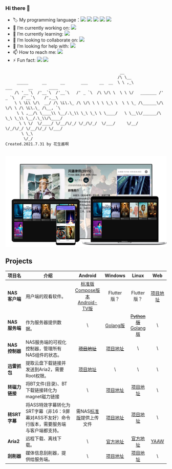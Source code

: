 ### Hi there 👋

- 🏷️ My programming language：<img src="https://img.shields.io/badge/-Golang-brightgreen"/> <img src="https://img.shields.io/badge/-Kotlin-brightgreen"/> <img src="https://img.shields.io/badge/-Python-brightgreen"/> <img src="https://img.shields.io/badge/-Java-brightgreen"/> <img src="https://img.shields.io/badge/-HTML—CSS—Javascript-brightgreen"/>
- 🔭 I’m currently working on: <img src="https://img.shields.io/badge/-AndroidDevelopment-brightgreen"/>
- 🌱 I’m currently learning: <img src="https://img.shields.io/badge/-Golang-brightgreen"/>
- 👯 I’m looking to collaborate on: <img src="https://img.shields.io/badge/-AndroidDevelopment-brightgreen"/>
- 🤔 I’m looking for help with: <img src="https://img.shields.io/badge/-IOS-brightgreen"/>
- 📫 How to reach me: <img src="https://img.shields.io/badge/-panrunqiu@outlook.com-brightgreen"/>
- ⚡ Fun fact: <img src="https://img.shields.io/badge/-NAS-brightgreen"/> <img src="https://img.shields.io/badge/-HomeMedia-brightgreen"/>


```
                                                  __                                          
                                                 /\ \__                                       
     _____      __      __       ___     __  __  \ \ ,_\             ___       __       ____  
    /\ '__`\  /'__`\  /'__`\   /' _ `\  /\ \/\ \  \ \ \/   _______ /' _ `\   /'__`\    /',__\ 
    \ \ \L\ \/\  __/ /\ \L\.\_ /\ \/\ \ \ \ \_\ \  \ \ \_ /\______\/\ \/\ \ /\ \L\.\_ /\__, `\
     \ \ ,__/\ \____\\ \__/.\_\\ \_\ \_\ \ \____/   \ \__\\/______/\ \_\ \_\\ \__/.\_\\/\____/
      \ \ \/  \/____/ \/__/\/_/ \/_/\/_/  \/___/     \/__/          \/_/\/_/ \/__/\/_/ \/___/ 
       \ \_\                                                                                  
        \/_/                                                       Created.2021.7.31 by 花生酱啊
       
```

![cover](nas.png)

## Projects

| 项目名         | 介绍                                                         |                           Android                            |                           Windows                            |                            Linux                            |                             Web                             |
| -------------- | ------------------------------------------------------------ | :----------------------------------------------------------: | :----------------------------------------------------------: | :---------------------------------------------------------: | :---------------------------------------------------------: |
| **NAS客户端**  | 用户端的观看软件。                                           | [标准版](https://github.com/PPeanutButter/MediaClientAndroid)</br>[Compose版本](https://github.com/PPeanutButter/MediaClientAndroidCompose)</br>[Android-TV版](https://github.com/PPeanutButter/MediaClientAndroidTV) |                         Flutter版？                          |                         Flutter版？                         | [项目地址](https://github.com/PPeanutButter/MediaClientWeb) |
| **NAS服务端**  | 作为服务器提供数据。                                         |                              \                               | [Golang版](https://github.com/PPeanutButter/MediaServerGo) | [~~Python版~~](https://github.com/PPeanutButter/MediaServer)</br>[Golang版](https://github.com/PPeanutButter/MediaServerGo)  |                              \                              |
| **NAS控制器**  | NAS服务端的可视化控制器，管理所有NAS组件的状态。             | [~~项目地址~~](https://github.com/PPeanutButter/NASControllerAndroid) | [项目地址](https://github.com/PPeanutButter/NASControllerDesktop) |                              \                              |                              \                              |
| **迅雷抓包**   | 提取云盘下载链接并发送到Aria2，需要Root权限。                | [项目地址](https://github.com/PPeanutButter/MediaPluginXunlei) |                              \                               |                              \                              |                              \                              |
| **转磁力链接** | 将BT文件(目录)、BT下载链接转化为magnet磁力链接               |                              \                               |    [项目地址](https://github.com/PPeanutButter/bt2magnet)    |   [项目地址](https://github.com/PPeanutButter/bt2magnet)    |                              \                              |
| **转SRT字幕**  | 将ASS特效字幕转化为SRT字幕（非16：9屏幕对ASS不友好）命令行版本，需要服务端与客户端都支持。 | 需NAS[标准版](https://github.com/PPeanutButter/MediaClientAndroid)提供上传文件 | [项目地址](https://github.com/PPeanutButter/MediaPluginA2S)  | [项目地址](https://github.com/PPeanutButter/MediaPluginA2S) |                              \                              |
| **Aria2**      | 远程下载、离线下载。                                         |                              \                               |          [官方地址](https://github.com/aria2/aria2)          |         [官方地址](https://github.com/aria2/aria2)          |     [YAAW](https://github.com/PPeanutButter/Aria2YAAW)      |
| **刮削器**     | 媒体信息刮削器，提供给服务端。                               |                              \                              |  [项目地址](https://github.com/PPeanutButter/MediaScraper)   |  [项目地址](https://github.com/PPeanutButter/MediaScraper)  |                              \                              |

